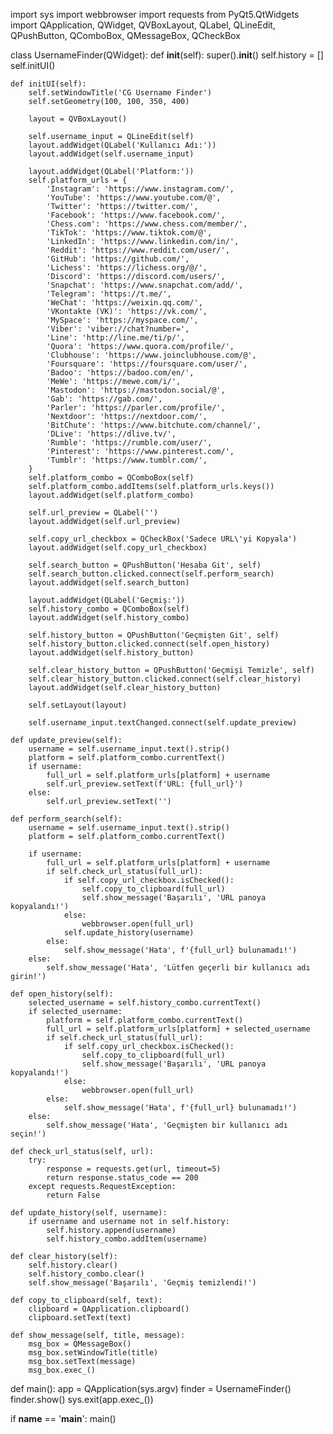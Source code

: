 import sys
import webbrowser
import requests
from PyQt5.QtWidgets import QApplication, QWidget, QVBoxLayout, QLabel, QLineEdit, QPushButton, QComboBox, QMessageBox, QCheckBox

class UsernameFinder(QWidget):
    def __init__(self):
        super().__init__()
        self.history = []
        self.initUI()

    def initUI(self):
        self.setWindowTitle('CG Username Finder')
        self.setGeometry(100, 100, 350, 400)

        layout = QVBoxLayout()

        self.username_input = QLineEdit(self)
        layout.addWidget(QLabel('Kullanıcı Adı:'))
        layout.addWidget(self.username_input)

        layout.addWidget(QLabel('Platform:'))
        self.platform_urls = {
            'Instagram': 'https://www.instagram.com/',
            'YouTube': 'https://www.youtube.com/@',
            'Twitter': 'https://twitter.com/',
            'Facebook': 'https://www.facebook.com/',
            'Chess.com': 'https://www.chess.com/member/',
            'TikTok': 'https://www.tiktok.com/@',
            'LinkedIn': 'https://www.linkedin.com/in/',
            'Reddit': 'https://www.reddit.com/user/',
            'GitHub': 'https://github.com/',
            'Lichess': 'https://lichess.org/@/',
            'Discord': 'https://discord.com/users/',
            'Snapchat': 'https://www.snapchat.com/add/',
            'Telegram': 'https://t.me/',
            'WeChat': 'https://weixin.qq.com/',
            'VKontakte (VK)': 'https://vk.com/',
            'MySpace': 'https://myspace.com/',
            'Viber': 'viber://chat?number=',
            'Line': 'http://line.me/ti/p/',
            'Quora': 'https://www.quora.com/profile/',
            'Clubhouse': 'https://www.joinclubhouse.com/@',
            'Foursquare': 'https://foursquare.com/user/',
            'Badoo': 'https://badoo.com/en/',
            'MeWe': 'https://mewe.com/i/',
            'Mastodon': 'https://mastodon.social/@',
            'Gab': 'https://gab.com/',
            'Parler': 'https://parler.com/profile/',
            'Nextdoor': 'https://nextdoor.com/',
            'BitChute': 'https://www.bitchute.com/channel/',
            'DLive': 'https://dlive.tv/',
            'Rumble': 'https://rumble.com/user/',
            'Pinterest': 'https://www.pinterest.com/',
            'Tumblr': 'https://www.tumblr.com/',
        }
        self.platform_combo = QComboBox(self)
        self.platform_combo.addItems(self.platform_urls.keys())
        layout.addWidget(self.platform_combo)

        self.url_preview = QLabel('')
        layout.addWidget(self.url_preview)

        self.copy_url_checkbox = QCheckBox('Sadece URL\'yi Kopyala')
        layout.addWidget(self.copy_url_checkbox)

        self.search_button = QPushButton('Hesaba Git', self)
        self.search_button.clicked.connect(self.perform_search)
        layout.addWidget(self.search_button)

        layout.addWidget(QLabel('Geçmiş:'))
        self.history_combo = QComboBox(self)
        layout.addWidget(self.history_combo)

        self.history_button = QPushButton('Geçmişten Git', self)
        self.history_button.clicked.connect(self.open_history)
        layout.addWidget(self.history_button)

        self.clear_history_button = QPushButton('Geçmişi Temizle', self)
        self.clear_history_button.clicked.connect(self.clear_history)
        layout.addWidget(self.clear_history_button)

        self.setLayout(layout)

        self.username_input.textChanged.connect(self.update_preview)

    def update_preview(self):
        username = self.username_input.text().strip()
        platform = self.platform_combo.currentText()
        if username:
            full_url = self.platform_urls[platform] + username
            self.url_preview.setText(f'URL: {full_url}')
        else:
            self.url_preview.setText('')

    def perform_search(self):
        username = self.username_input.text().strip()
        platform = self.platform_combo.currentText()

        if username:
            full_url = self.platform_urls[platform] + username
            if self.check_url_status(full_url):
                if self.copy_url_checkbox.isChecked():
                    self.copy_to_clipboard(full_url)
                    self.show_message('Başarılı', 'URL panoya kopyalandı!')
                else:
                    webbrowser.open(full_url)
                self.update_history(username)
            else:
                self.show_message('Hata', f'{full_url} bulunamadı!')
        else:
            self.show_message('Hata', 'Lütfen geçerli bir kullanıcı adı girin!')

    def open_history(self):
        selected_username = self.history_combo.currentText()
        if selected_username:
            platform = self.platform_combo.currentText()
            full_url = self.platform_urls[platform] + selected_username
            if self.check_url_status(full_url):
                if self.copy_url_checkbox.isChecked():
                    self.copy_to_clipboard(full_url)
                    self.show_message('Başarılı', 'URL panoya kopyalandı!')
                else:
                    webbrowser.open(full_url)
            else:
                self.show_message('Hata', f'{full_url} bulunamadı!')
        else:
            self.show_message('Hata', 'Geçmişten bir kullanıcı adı seçin!')

    def check_url_status(self, url):
        try:
            response = requests.get(url, timeout=5)
            return response.status_code == 200
        except requests.RequestException:
            return False

    def update_history(self, username):
        if username and username not in self.history:
            self.history.append(username)
            self.history_combo.addItem(username)

    def clear_history(self):
        self.history.clear()
        self.history_combo.clear()
        self.show_message('Başarılı', 'Geçmiş temizlendi!')

    def copy_to_clipboard(self, text):
        clipboard = QApplication.clipboard()
        clipboard.setText(text)

    def show_message(self, title, message):
        msg_box = QMessageBox()
        msg_box.setWindowTitle(title)
        msg_box.setText(message)
        msg_box.exec_()

def main():
    app = QApplication(sys.argv)
    finder = UsernameFinder()
    finder.show()
    sys.exit(app.exec_())

if __name__ == '__main__':
    main()
